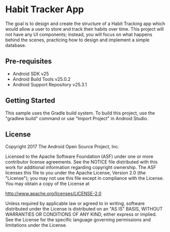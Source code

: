 Habit Tracker App
===================================

The goal is to design and create the structure of a Habit Tracking app which
would allow a user to store and track their habits over time. This project
will not have any UI components; instead, you will focus on what happens
behind the scenes, practicing how to design and implement a simple database.

Pre-requisites
--------------

- Android SDK v25
- Android Build Tools v25.0.2
- Android Support Repository v25.3.1

Getting Started
---------------

This sample uses the Gradle build system. To build this project, use the
"gradlew build" command or use "Import Project" in Android Studio.

License
-------

Copyright 2017 The Android Open Source Project, Inc.

Licensed to the Apache Software Foundation (ASF) under one or more contributor
license agreements.  See the NOTICE file distributed with this work for
additional information regarding copyright ownership.  The ASF licenses this
file to you under the Apache License, Version 2.0 (the "License"); you may not
use this file except in compliance with the License.  You may obtain a copy of
the License at

http://www.apache.org/licenses/LICENSE-2.0

Unless required by applicable law or agreed to in writing, software
distributed under the License is distributed on an "AS IS" BASIS, WITHOUT
WARRANTIES OR CONDITIONS OF ANY KIND, either express or implied.  See the
License for the specific language governing permissions and limitations under
the License.
